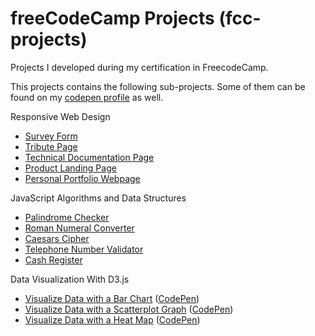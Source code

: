# freeCodeCamp Projects (fcc-projects)
Projects I developed during my certification in FreecodeCamp.

This projects contains the following sub-projects. Some of them can be found on my [codepen profile](https://codepen.io/cessler/collections/) as well.

Responsive Web Design
 - [Survey Form](https://github.com/cessler/fcc-projects/tree/main/Responsive-Web-Design/Survey-Form)
 - [Tribute Page](https://github.com/cessler/fcc-projects/tree/main/Responsive-Web-Design/Tribute-Page)
 - [Technical Documentation Page](https://github.com/cessler/fcc-projects/tree/main/Responsive-Web-Design/Technical-Documentation-Page)
 - [Product Landing Page](https://github.com/cessler/fcc-projects/tree/main/Responsive-Web-Design/Product-Landing-Page)
 - [Personal Portfolio Webpage](https://github.com/cessler/fcc-projects/tree/main/Responsive-Web-Design/Build-a-Personal-Portfolio-Webpage)

JavaScript Algorithms and Data Structures
 - [Palindrome Checker](https://github.com/cessler/fcc-projects/blob/main/JavaScript-Algorithms-and-Data-Structures/Palindrome_Checker.js)
 - [Roman Numeral Converter](https://github.com/cessler/fcc-projects/blob/main/JavaScript-Algorithms-and-Data-Structures/Roman_Numeral_Converter.js)
 - [Caesars Cipher](https://github.com/cessler/fcc-projects/blob/main/JavaScript-Algorithms-and-Data-Structures/Caesars_Cipher.js)
 - [Telephone Number Validator](https://github.com/cessler/fcc-projects/blob/main/JavaScript-Algorithms-and-Data-Structures/Telephone_Number_Validator.js)
 - [Cash Register](https://github.com/cessler/fcc-projects/blob/main/JavaScript-Algorithms-and-Data-Structures/Cash_Register.js)

Data Visualization With D3.js
  - [Visualize Data with a Bar Chart](https://github.com/cessler/fcc-projects/tree/main/Data-Visualization/Visualize-Data-with-a-Bar-Chart) ([CodePen](https://codepen.io/cessler/pen/KKedEZE))
  - [Visualize Data with a Scatterplot Graph](https://github.com/cessler/fcc-projects/tree/main/Data-Visualization/Visualize-Data-with-a-Scatterplot%20Graph) ([CodePen](https://codepen.io/cessler/pen/wvXewmr))
  - [Visualize Data with a Heat Map](https://github.com/cessler/fcc-projects/tree/main/Data-Visualization/Visualize-Data-with-a-Heat-Map) ([CodePen](https://codepen.io/cessler/pen/QWxMOqV))
